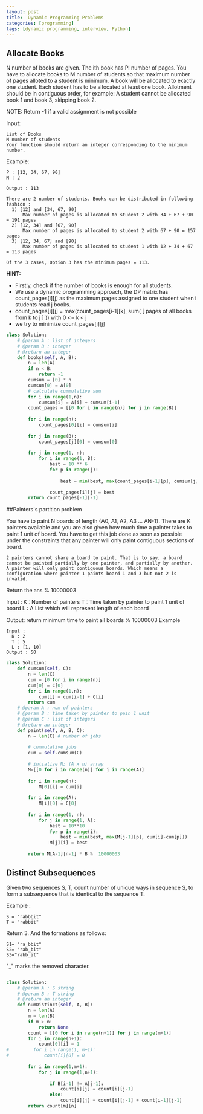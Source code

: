 ```yaml
---
layout: post
title:  Dynamic Programming Problems
categories: [programming]
tags: [dynamic programming, interview, Python]
---
```


## Allocate Books

N number of books are given. 
The ith book has Pi number of pages. 
You have to allocate books to M number of students so that maximum number of pages alloted to a student is minimum. A book will be allocated to exactly one student. Each student has to be allocated at least one book. Allotment should be in contiguous order, for example: A student cannot be allocated book 1 and book 3, skipping book 2.

NOTE: Return -1 if a valid assignment is not possible

Input:

```
List of Books
M number of students
Your function should return an integer corresponding to the minimum number.
```
Example:

```
P : [12, 34, 67, 90]
M : 2

Output : 113
```

```
There are 2 number of students. Books can be distributed in following fashion : 
  1) [12] and [34, 67, 90]
      Max number of pages is allocated to student 2 with 34 + 67 + 90 = 191 pages
  2) [12, 34] and [67, 90]
      Max number of pages is allocated to student 2 with 67 + 90 = 157 pages 
  3) [12, 34, 67] and [90]
      Max number of pages is allocated to student 1 with 12 + 34 + 67 = 113 pages

Of the 3 cases, Option 3 has the minimum pages = 113. 
```

__HINT:__

* Firstly, check if the number of books is enough for all students.
* We use a dynamic programming approach, the DP matrix has count\_pages[i][j] as the maximum pages assigned to one student when i students read j books. 
* count\_pages[i][j] = max(count_pages[i-1][k], sum( [ pages of all books from k to j ] )) with 0 <= k < j
* we try to minimize count\_pages[i][j]

```python
class Solution:
    # @param A : list of integers
    # @param B : integer
    # @return an integer
    def books(self, A, B):
        n = len(A)
        if n < B:
            return -1
        cumsum = [0] * n
        cumsum[0] = A[0]
        # calculate cummulative sum
        for i in range(1,n):
            cumsum[i] = A[i] + cumsum[i-1]
        count_pages = [[0 for i in range(n)] for j in range(B)]
        
        for i in range(n):
            count_pages[0][i] = cumsum[i]
        
        for j in range(B):
            count_pages[j][0] = cumsum[0]
        
        for j in range(1, n):    
            for i in range(1, B):
                best = 10 ** 6
                for p in range(j):
                    
                    best = min(best, max(count_pages[i-1][p], cumsum[j]-cumsum[p]))
                
                count_pages[i][j] = best
        return count_pages[-1][-1]
```

##Painters's partition problem

You have to paint N boards of length {A0, A1, A2, A3 … AN-1}. There are K painters available and you are also given how much time a painter takes to paint 1 unit of board. You have to get this job done as soon as possible under the constraints that any painter will only paint contiguous sections of board.

```
2 painters cannot share a board to paint. That is to say, a board
cannot be painted partially by one painter, and partially by another.
A painter will only paint contiguous boards. Which means a
configuration where painter 1 paints board 1 and 3 but not 2 is
invalid.
```

Return the ans % 10000003

Input :
K : Number of painters
T : Time taken by painter to paint 1 unit of board
L : A List which will represent length of each board

Output:
     return minimum time to paint all boards % 10000003
Example

```
Input : 
  K : 2
  T : 5
  L : [1, 10]
Output : 50
```

```python
class Solution:
    def cumsum(self, C):
        n = len(C)
        cum = [0 for i in range(n)]
        cum[0] = C[0]
        for i in range(1,n):
            cum[i] = cum[i-1] + C[i]
        return cum
    # @param A : num of painters
    # @param B : time taken by painter to pain 1 unit
    # @param C : list of integers
    # @return an integer
    def paint(self, A, B, C):
        n = len(C) # number of jobs
        
        # cummulative jobs
        cum = self.cumsum(C)
        
        # intialize M; (A x n) array
        M=[[0 for i in range(n)] for j in range(A)]
        
        for i in range(n):
            M[0][i] = cum[i]
        
        for i in range(A):
            M[i][0] = C[0]
        
        for i in range(1, n):
            for j in range(1, A):
                best = 10**10
                for p in range(i):
                    best = min(best, max(M[j-1][p], cum[i]-cum[p]))
                M[j][i] = best
        
        return M[A-1][n-1] * B %  10000003
```

## Distinct Subsequences

Given two sequences S, T, count number of unique ways in sequence S, to form a subsequence that is identical to the sequence T.

Example :

```
S = "rabbbit" 
T = "rabbit"
```

Return 3. And the formations as follows:

```
S1= "ra_bbit" 
S2= "rab_bit" 
S3="rabb_it"
```

"_" marks the removed character.

```python

class Solution:
    # @param A : S string
    # @param B : T string
    # @return an integer
    def numDistinct(self, A, B):
        n = len(A)
        m = len(B)
        if m > n:
            return None
        count = [[0 for i in range(n+1)] for j in range(m+1)]
        for i in range(n+1):
            count[0][i] = 1
#         for i in range(1, m+1):
#             count[i][0] = 0
            
        for i in range(1,m+1):
            for j in range(1,n+1):
           
                if B[i-1] != A[j-1]:
                    count[i][j] = count[i][j-1]
                else:
                    count[i][j] = count[i][j-1] + count[i-1][j-1]
        return count[m][n]

```
